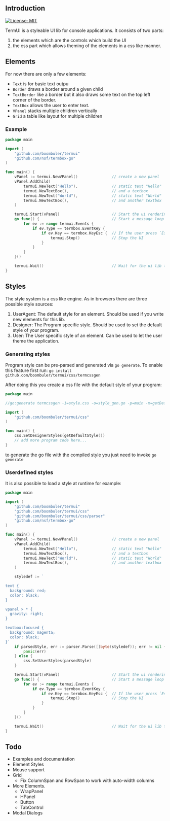 ## Introduction

[![License: MIT](https://img.shields.io/:license-MIT-blue.svg)](http://opensource.org/licenses/MIT)

TermUI is a styleable UI lib for console applications. It consists of two parts:
1) the elements which are the controls which build the UI
2) the css part which allows theming of the elements in a css like manner.

## Elements
For now there are only a few elements:
* `Text` is for basic text outpu
* `Border` draws a border around a given child
* `TextBorder` like a border but it also draws some text on the top left corner of the border.
* `TextBox` allows the user to enter text.
* `VPanel` stacks multiple children vertically
* `Grid` a table like layout for multiple children

### Example

```go
package main

import (
    "github.com/boombuler/termui"
    "github.com/nsf/termbox-go"
)

func main() {
    vPanel := termui.NewVPanel()               // create a new panel
    vPanel.AddChild(
        termui.NewText("Hello"),               // static text "Hello"
        termui.NewTextBox(),                   // and a textbox
        termui.NewText("World"),               // static text "World"
        termui.NewTextBox(),                   // and another textbox
    )

    termui.Start(vPanel)                       // Start the ui rendering.
    go func() {                                // Start a message loop for unhandled events.
        for ev := range termui.Events {
            if ev.Type == termbox.EventKey {
                if ev.Key == termbox.KeyEsc {  // If the user press `Esc`:
                    termui.Stop()              // Stop the UI
                }
            }
        }
    }()

    termui.Wait()                              // Wait for the ui lib to finish.
}
```

## Styles
The style system is a css like engine. As in browsers there are three possible style sources:
1) UserAgent:
   The default style for an element. Should be used if you write new elements for this lib.
2) Designer:
   The Program specific style. Should be used to set the default style of your program.
3) User:
   The User specific style of an element. Can be used to let the user theme the application.


### Generating styles
Program style can be pre-parsed and generated via `go generate`.
To enable this feature first run: `go install github.com/boombuler/termui/css/termcssgen`

After doing this you create a css file with the default style of your program:

```go
package main

//go:generate termcssgen -i=style.css -o=style_gen.go -p=main -m=getDefaultStyle

import (
    "github.com/boombuler/termui/css"
)

func main() {
    css.SetDesignerStyles(getDefaultStyle())
    // add more program code here...
}
```

to generate the go file with the compiled style you just need to invoke `go generate`


### Userdefined styles

It is also possible to load a style at runtime for example:

```go
package main

import (
    "github.com/boombuler/termui"
    "github.com/boombuler/termui/css"
    "github.com/boombuler/termui/css/parser"
    "github.com/nsf/termbox-go"
)

func main() {
    vPanel := termui.NewVPanel()               // create a new panel
    vPanel.AddChild(
        termui.NewText("Hello"),               // static text "Hello"
        termui.NewTextBox(),                   // and a textbox
        termui.NewText("World"),               // static text "World"
        termui.NewTextBox(),                   // and another textbox
    )

    styledef := `

text {
  background: red;
  color: black;
}

vpanel > * {
  gravity: right;
}

textbox:focused {
  background: magenta;
  color: black;
}`
    if parsedStyle, err := parser.Parse([]byte(styledef)); err != nil {
        panic(err)
    } else {
        css.SetUserStyles(parsedStyle)
    }

    termui.Start(vPanel)                       // Start the ui rendering.
    go func() {                                // Start a message loop for unhandled events.
        for ev := range termui.Events {
            if ev.Type == termbox.EventKey {
                if ev.Key == termbox.KeyEsc {  // If the user press `Esc`:
                    termui.Stop()              // Stop the UI
                }
            }
        }
    }()

    termui.Wait()                              // Wait for the ui lib to finish.
}
```


## Todo
* Examples and documentation
* Element Styles
* Mouse support
* Grid
  * Fix ColumnSpan and RowSpan to work with auto-width columns
* More Elements.
  * WrapPanel
  * HPanel
  * Button
  * TabControl
* Modal Dialogs